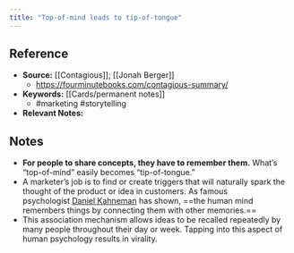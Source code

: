 ```yaml
---
title: "Top-of-mind leads to tip-of-tongue"
---
```

## Reference
- **Source:** [[Contagious]]; [[Jonah Berger]]
	- https://fourminutebooks.com/contagious-summary/
- **Keywords:** [[Cards/permanent notes]]
	- #marketing #storytelling 
- **Relevant Notes:** 
## Notes
- **For people to share concepts, they have to remember them.** What’s “top-of-mind” easily becomes “tip-of-tongue.”
- A marketer’s job is to find or create triggers that will naturally spark the thought of the product or idea in customers. As famous psychologist [Daniel Kahneman](https://fourminutebooks.com/thinking-fast-and-slow-summary/) has shown, ==the human mind remembers things by connecting them with other memories.==
- This association mechanism allows ideas to be recalled repeatedly by many people throughout their day or week. Tapping into this aspect of human psychology results in virality.
